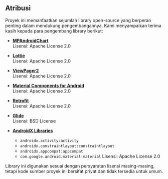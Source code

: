 ## Atribusi

Proyek ini memanfaatkan sejumlah library open-source yang berperan penting dalam mendukung pengembangannya. Kami menyampaikan terima kasih kepada para pengembang library berikut:

- [**MPAndroidChart**](https://github.com/PhilJay/MPAndroidChart)  
  Lisensi: Apache License 2.0

- [**Lottie**](https://github.com/airbnb/lottie-android)  
  Lisensi: Apache License 2.0

- [**ViewPager2**](https://developer.android.com/jetpack/androidx/releases/viewpager2)  
  Lisensi: Apache License 2.0

- [**Material Components for Android**](https://github.com/material-components/material-components-android)  
  Lisensi: Apache License 2.0

- [**Retrofit**](https://github.com/square/retrofit)  
  Lisensi: Apache License 2.0

- [**Glide**](https://github.com/bumptech/glide)  
  Lisensi: BSD License

- [**AndroidX Libraries**](https://developer.android.com/jetpack/androidx)
    - `androidx.activity:activity`
    - `androidx.constraintlayout:constraintlayout`
    - `androidx.appcompat:appcompat`
    - `com.google.android.material:material`
      Lisensi: Apache License 2.0

Library ini digunakan sesuai dengan persyaratan lisensi masing-masing, tetapi kode sumber proyek ini bersifat privat dan tidak tersedia untuk umum.
